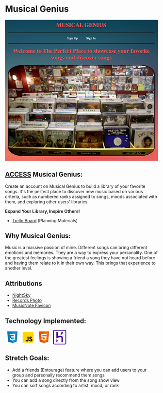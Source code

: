 # Musical Genius
![Index View with image of multiple records in record store](./public/assets/Logo.png)

## [ACCESS](https://musical-genius-6e3865f8758c.herokuapp.com/) Musical Genius:

Create an account on Musical Genius to build a library of your favorite songs. It's the perfect place to discover new music based on various criteria, such as numbered ranks assigned to songs, moods associated with them, and exploring other users' libraries.

 **Expand Your Library, Inspire Others!**

 * [Trello Board](https://trello.com/b/421KS9Ll/unit-2-project) (Planning Materials)

 ## Why Musical Genius:

 Music is a massive passion of mine. Different songs can bring different emotions and memories. They are a way to express your personality. One of the greatest feelings is showing a friend a song they have not heard before and having them relate to it in their own way. This brings that experience to another level.

## Attributions

* [NightSky](https://c02.purpledshub.com/uploads/sites/48/2019/02/HyadesY16JanD07-2dc9bb4.jpg?webp=1&w=1200)
* [Records Photo](https://www.statesmanjournal.com/gcdn/-mm-/2c35efd35543717726985b963b5dfbe3761ef0f1/c=0-225-2996-1918/local/-/media/Salem/2015/04/14/B9316751043Z.1_20150414142559_000_GINAFBAK7.1-0.jpg?width=660&height=373&fit=crop&format=pjpg&auto=webp)
* [MusicNote Favicon](https://www.stickpng.com/img/miscellaneous/music-symbols/musical-note-eighth-note)

## Technology Implemented:

![CSS logo](./public/assets/CSS.png)
![Javascript logo](./public/assets/Javascript.png)
![HTML5 logo](./public/assets/HTML5.png)
![Heroku logo](./public/assets/heroku2.png)

## Stretch Goals:

* Add a friends (Entourage) feature where you can add users to your group and personally recommend them songs
* You can add a song directly from the song show view
* You can sort songs according to artist, mood, or rank